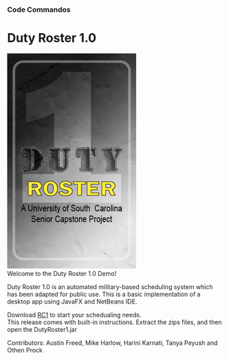 ### Code Commandos
# Duty Roster 1.0
![duty](https://github.com/SCCapstone/Code-Commandos/blob/master/DutyRoster1/src/dutyroster/DurtRoster1.jpg)  
Welcome to the Duty Roster 1.0 Demo!  

Duty Roster 1.0 is an automated military-based scheduling system which has been adapted for public use. This is a basic implementation of a desktop app using JavaFX and NetBeans IDE.    
  
Download [RC1](https://github.com/SCCapstone/Code-Commandos/releases/download/v1.20/DutyRoster.1.0.zip) to start your schedualing needs.  
This release comes with built-in instructions.
Extract the zips files, and then open the DutyRoster1.jar  
  
Contributors: Austin Freed, Mike Harlow, Harini Karnati, Tanya Peyush and Othen Prock
